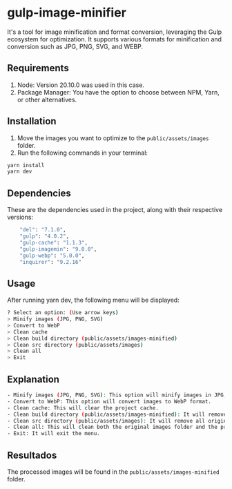 # gulp-image-minifier

It's a tool for image minification and format conversion, leveraging the Gulp ecosystem for optimization. It supports various formats for minification and conversion such as JPG, PNG, SVG, and WEBP.

## Requirements

1. Node: Version 20.10.0 was used in this case.
2. Package Manager: You have the option to choose between NPM, Yarn, or other alternatives.

## Installation

1. Move the images you want to optimize to the `public/assets/images` folder.
2. Run the following commands in your terminal:

```bash
yarn install
yarn dev
```

## Dependencies

These are the dependencies used in the project, along with their respective versions:

```bash
    "del": "7.1.0",
    "gulp": "4.0.2",
    "gulp-cache": "1.1.3",
    "gulp-imagemin": "9.0.0",
    "gulp-webp": "5.0.0",
    "inquirer": "9.2.16"
```

## Usage

After running yarn dev, the following menu will be displayed:

```bash
? Select an option: (Use arrow keys)
> Minify images (JPG, PNG, SVG)
> Convert to WebP
> Clean cache
> Clean build directory (public/assets/images-minified)
> Clean src directory (public/assets/images)
> Clean all
> Exit
```

## Explanation

```bash
- Minify images (JPG, PNG, SVG): This option will minify images in JPG, PNG, and SVG formats.
- Convert to WebP: This option will convert images to WebP format.
- Clean cache: This will clear the project cache.
- Clean build directory (public/assets/images-minified): It will remove all processed images in the public/assets/images-minified folder.
- Clean src directory (public/assets/images): It will remove all original images in the public/assets/images folder.
- Clean all: This will clean both the original images folder and the processed images folder.
- Exit: It will exit the menu.
```

## Resultados

The processed images will be found in the `public/assets/images-minified` folder.
